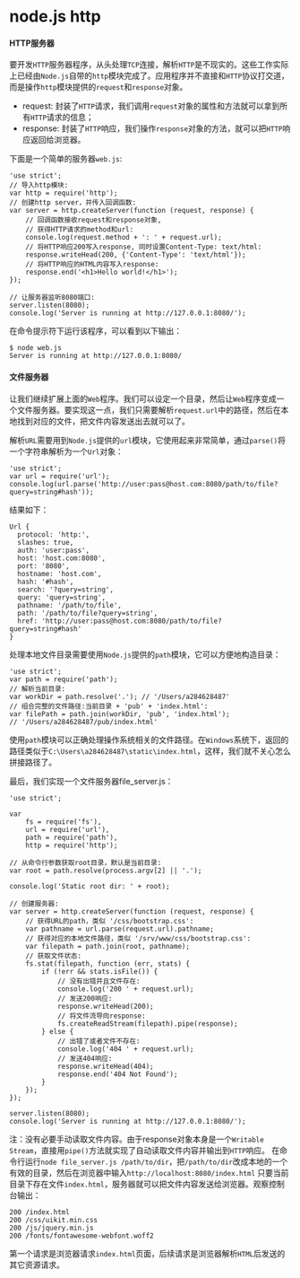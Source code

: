 # node.js http

#### HTTP服务器

要开发`HTTP`服务器程序，从头处理`TCP`连接，解析`HTTP`是不现实的。这些工作实际上已经由`Node.js`自带的`http`模块完成了。应用程序并不直接和`HTTP`协议打交道，而是操作`http`模块提供的`request`和`response`对象。

- request: 封装了`HTTP`请求，我们调用`request`对象的属性和方法就可以拿到所有`HTTP`请求的信息；
- response: 封装了`HTTP`响应，我们操作`response`对象的方法，就可以把`HTTP`响应返回给浏览器。

下面是一个简单的服务器`web.js`:
```
'use strict';
// 导入http模块:
var http = require('http');
// 创建http server，并传入回调函数:
var server = http.createServer(function (request, response) {
    // 回调函数接收request和response对象,
    // 获得HTTP请求的method和url:
    console.log(request.method + ': ' + request.url);
    // 将HTTP响应200写入response, 同时设置Content-Type: text/html:
    response.writeHead(200, {'Content-Type': 'text/html'});
    // 将HTTP响应的HTML内容写入response:
    response.end('<h1>Hello world!</h1>');
});

// 让服务器监听8080端口:
server.listen(8080);
console.log('Server is running at http://127.0.0.1:8080/');
```
在命令提示符下运行该程序，可以看到以下输出：
```
$ node web.js 
Server is running at http://127.0.0.1:8080/
```

#### 文件服务器

让我们继续扩展上面的`Web`程序。我们可以设定一个目录，然后让`Web`程序变成一个文件服务器。要实现这一点，我们只需要解析`request.url`中的路径，然后在本地找到对应的文件，把文件内容发送出去就可以了。

解析`URL`需要用到`Node.js`提供的`url`模块，它使用起来非常简单，通过`parse()`将一个字符串解析为一个`Url`对象：

```
'use strict';
var url = require('url');
console.log(url.parse('http://user:pass@host.com:8080/path/to/file?query=string#hash'));
```
结果如下：
```
Url {
  protocol: 'http:',
  slashes: true,
  auth: 'user:pass',
  host: 'host.com:8080',
  port: '8080',
  hostname: 'host.com',
  hash: '#hash',
  search: '?query=string',
  query: 'query=string',
  pathname: '/path/to/file',
  path: '/path/to/file?query=string',
  href: 'http://user:pass@host.com:8080/path/to/file?query=string#hash' 
}
```

处理本地文件目录需要使用`Node.js`提供的`path`模块，它可以方便地构造目录：
```
'use strict';
var path = require('path');
// 解析当前目录:
var workDir = path.resolve('.'); // '/Users/a284628487'
// 组合完整的文件路径:当前目录 + 'pub' + 'index.html':
var filePath = path.join(workDir, 'pub', 'index.html');
// '/Users/a284628487/pub/index.html'
```
使用`path`模块可以正确处理操作系统相关的文件路径。在`Windows`系统下，返回的路径类似于`C:\Users\a284628487\static\index.html`，这样，我们就不关心怎么拼接路径了。

最后，我们实现一个文件服务器file_server.js：
```
'use strict';

var
    fs = require('fs'),
    url = require('url'),
    path = require('path'),
    http = require('http');

// 从命令行参数获取root目录，默认是当前目录:
var root = path.resolve(process.argv[2] || '.');

console.log('Static root dir: ' + root);

// 创建服务器:
var server = http.createServer(function (request, response) {
    // 获得URL的path，类似 '/css/bootstrap.css':
    var pathname = url.parse(request.url).pathname;
    // 获得对应的本地文件路径，类似 '/srv/www/css/bootstrap.css':
    var filepath = path.join(root, pathname);
    // 获取文件状态:
    fs.stat(filepath, function (err, stats) {
        if (!err && stats.isFile()) {
            // 没有出错并且文件存在:
            console.log('200 ' + request.url);
            // 发送200响应:
            response.writeHead(200);
            // 将文件流导向response:
            fs.createReadStream(filepath).pipe(response);
        } else {
            // 出错了或者文件不存在:
            console.log('404 ' + request.url);
            // 发送404响应:
            response.writeHead(404);
            response.end('404 Not Found');
        }
    });
});

server.listen(8080);
console.log('Server is running at http://127.0.0.1:8080/');
```
注：没有必要手动读取文件内容。由于response对象本身是一个`Writable Stream`，直接用`pipe()`方法就实现了自动读取文件内容并输出到`HTTP`响应。
在命令行运行`node file_server.js /path/to/dir`，把`/path/to/dir`改成本地的一个有效的目录，然后在浏览器中输入`http://localhost:8080/index.html`
只要当前目录下存在文件`index.html`，服务器就可以把文件内容发送给浏览器。观察控制台输出：
```
200 /index.html
200 /css/uikit.min.css
200 /js/jquery.min.js
200 /fonts/fontawesome-webfont.woff2
```
第一个请求是浏览器请求`index.html`页面，后续请求是浏览器解析`HTML`后发送的其它资源请求。


